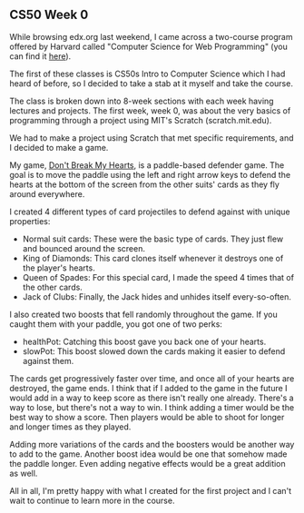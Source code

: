 ## CS50 Week 0

While browsing edx.org last weekend, I came across a two-course program offered by Harvard called "Computer Science for Web Programming" (you can find it [here]( https://www.edx.org/professional-certificate/harvardx-computer-science-for-web-programming)). 

The first of these classes is CS50s Intro to Computer Science which I had heard of before, so I decided to take a stab at it myself and take the course.

The class is broken down into 8-week sections with each week having lectures and projects. The first week, week 0, was about the very basics of programming through a project using MIT's Scratch (scratch.mit.edu).

We had to make a project using Scratch that met specific requirements, and I decided to make a game. 

My game, [Don't Break My Hearts](https://scratch.mit.edu/projects/454232525), is a paddle-based defender game. The goal is to move the paddle using the left and right arrow keys to defend the hearts at the bottom of the screen from the other suits' cards as they fly around everywhere. 

I created 4 different types of card projectiles to defend against with unique properties:

 - Normal suit cards: These were the basic type of cards. They just flew and bounced around the screen.
 - King of Diamonds: This card clones itself whenever it destroys one of the player's hearts.
 - Queen of Spades: For this special card, I made the speed 4 times that of the other cards.
 - Jack of Clubs: Finally, the Jack hides and unhides itself every-so-often.
 
I also created two boosts that fell randomly throughout the game. If you caught them with your paddle, you got one of two perks:

 - healthPot: Catching this boost gave you back one of your hearts.
 - slowPot: This boost slowed down the cards making it easier to defend against them.
 
The cards get progressively faster over time, and once all of your hearts are destroyed, the game ends. I think that if I added to the game in the future I would add in a way to keep score as there isn't really one already. There's a way to lose, but there's not a way to win. I think adding a timer would be the best way to show a score. Then players would be able to shoot for longer and longer times as they played. 

Adding more variations of the cards and the boosters would be another way to add to the game. Another boost idea would be one that somehow made the paddle longer. Even adding negative effects would be a great addition as well. 

All in all, I'm pretty happy with what I created for the first project and I can't wait to continue to learn more in the course.
